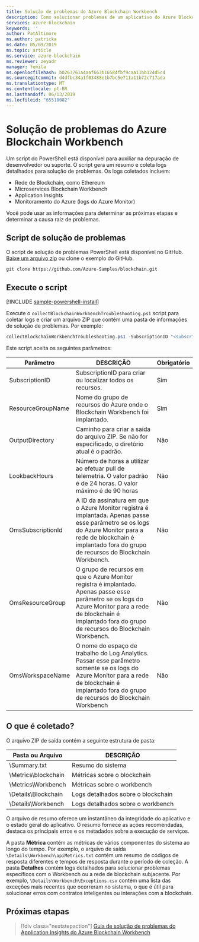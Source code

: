 ```yaml
---
title: Solução de problemas do Azure Blockchain Workbench
description: Como solucionar problemas de um aplicativo do Azure Blockchain Workbench.
services: azure-blockchain
keywords: ''
author: PatAltimore
ms.author: patricka
ms.date: 05/09/2019
ms.topic: article
ms.service: azure-blockchain
ms.reviewer: zeyadr
manager: femila
ms.openlocfilehash: b0263761a4aaf663b16584fbf9caa11bb124d5c4
ms.sourcegitcommit: d4dfbc34a1f03488e1b7bc5e711a11b72c717ada
ms.translationtype: MT
ms.contentlocale: pt-BR
ms.lasthandoff: 06/13/2019
ms.locfileid: "65510082"
---
```

# <a name="azure-blockchain-workbench-troubleshooting"></a>Solução de problemas do Azure Blockchain Workbench

Um script do PowerShell está disponível para auxiliar na depuração de desenvolvedor ou suporte. O script gera um resumo e coleta logs detalhados para solução de problemas. Os logs coletados incluem:

* Rede de Blockchain, como Ethereum
* Microservices Blockchain Workbench
* Application Insights
* Monitoramento do Azure (logs do Azure Monitor)

Você pode usar as informações para determinar as próximas etapas e determinar a causa raiz de problemas.

## <a name="troubleshooting-script"></a>Script de solução de problemas

O script de solução de problemas PowerShell está disponível no GitHub. [Baixe um arquivo zip](https://github.com/Azure-Samples/blockchain/archive/master.zip) ou clone o exemplo do GitHub.

```
git clone https://github.com/Azure-Samples/blockchain.git
```

## <a name="run-the-script"></a>Execute o script
[!INCLUDE [sample-powershell-install](../../../includes/sample-powershell-install.md)]

Execute o `collectBlockchainWorkbenchTroubleshooting.ps1` script para coletar logs e criar um arquivo ZIP que contém uma pasta de informações de solução de problemas. Por exemplo:

``` powershell
collectBlockchainWorkbenchTroubleshooting.ps1 -SubscriptionID "<subscription_id>" -ResourceGroupName "workbench-resource-group-name"
```
Este script aceita os seguintes parâmetros:

| Parâmetro  | DESCRIÇÃO | Obrigatório |
|---------|---------|----|
| SubscriptionID | SubscriptionID para criar ou localizar todos os recursos. | Sim |
| ResourceGroupName | Nome do grupo de recursos do Azure onde o Blockchain Workbench foi implantado. | Sim |
| OutputDirectory | Caminho para criar a saída do arquivo ZIP. Se não for especificado, o diretório atual é o padrão. | Não |
| LookbackHours | Número de horas a utilizar ao efetuar pull de telemetria. O valor padrão é de 24 horas. O valor máximo é de 90 horas | Não |
| OmsSubscriptionId | A ID da assinatura em que o Azure Monitor registra é implantada. Apenas passe esse parâmetro se os logs do Azure Monitor para a rede de blockchain é implantado fora do grupo de recursos do Blockchain Workbench.| Não |
| OmsResourceGroup |O grupo de recursos em que o Azure Monitor registra é implantado. Apenas passe esse parâmetro se os logs do Azure Monitor para a rede de blockchain é implantado fora do grupo de recursos do Blockchain Workbench.| Não |
| OmsWorkspaceName | O nome do espaço de trabalho do Log Analytics. Passar esse parâmetro somente se os logs do Azure Monitor para a rede de blockchain é implantado fora do grupo de recursos do Blockchain Workbench | Não |

## <a name="what-is-collected"></a>O que é coletado?

O arquivo ZIP de saída contém a seguinte estrutura de pasta:

| Pasta ou Arquivo | DESCRIÇÃO  |
|---------|---------|
| \Summary.txt | Resumo do sistema |
| \Metrics\blockchain | Métricas sobre o blockchain |
| \Metrics\Workbench | Métricas sobre o workbench |
| \Details\Blockchain | Logs detalhados sobre o blockchain |
| \Details\Workbench | Logs detalhados sobre o workbench |

O arquivo de resumo oferece um instantâneo da integridade do aplicativo e o estado geral do aplicativo. O resumo fornece as ações recomendadas, destaca os principais erros e os metadados sobre a execução de serviços.

A pasta **Métrica** contém as métricas de vários componentes do sistema ao longo do tempo. Por exemplo, o arquivo de saída `\Details\Workbench\apiMetrics.txt` contém um resumo de códigos de resposta diferentes e tempos de resposta durante o período de coleção. A pasta **Detalhes** contém logs detalhados para solucionar problemas específicos com o Workbench ou a rede de blockchain subjacente. Por exemplo, `\Details\Workbench\Exceptions.csv` contém uma lista das exceções mais recentes que ocorreram no sistema, o que é útil para solucionar erros com contratos inteligentes ou interações com a blockchain. 

## <a name="next-steps"></a>Próximas etapas

> [!div class="nextstepaction"]
> [Guia de solução de problemas do Application Insights do Azure Blockchain Workbench](https://aka.ms/workbenchtroubleshooting)

